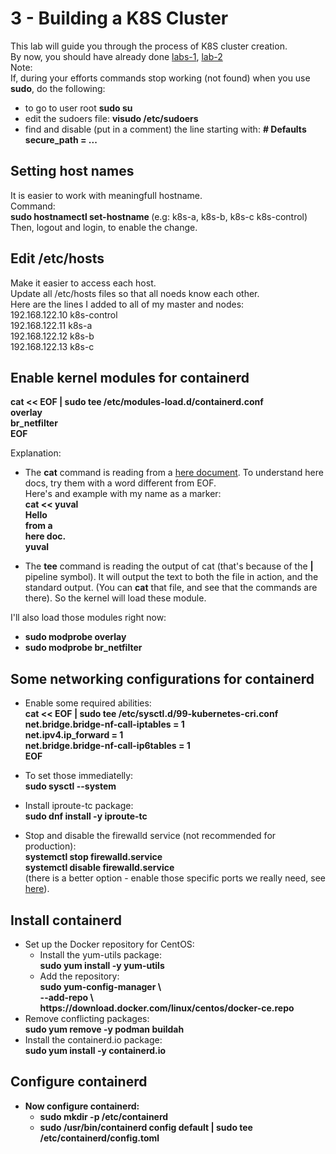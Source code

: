 # 3 - Building a K8S Cluster

This lab will guide you through the process of K8S cluster creation.  
By now, you should have already done [labs-1](https://github.com/YuvalShaul/kubernetes/tree/main/labs/k8s-VirtualBox/1-infastructure-lab), [lab-2](https://github.com/YuvalShaul/kubernetes/tree/main/labs/k8s-VirtualBox/2-network-lab)  
Note:  
If, during your efforts commands stop working (not found) when you use **sudo**, do the following:

- to go to user root
**sudo su**
- edit the sudoers file:
**visudo /etc/sudoers**
- find and disable (put in a comment) the line starting with:
**# Defaults    secure_path = ...**

## Setting host names
It is easier to work with meaningfull hostname.  
Command:  
  **sudo hostnamectl set-hostname <host-name>**  (e.g: k8s-a, k8s-b, k8s-c k8s-control)  
Then, logout and login, to enable the change.

## Edit /etc/hosts

Make it easier to access each host.  
Update all /etc/hosts files so that all noeds know each other.  
Here are the lines I added to all of my master and nodes:  
192.168.122.10 k8s-control  
192.168.122.11 k8s-a  
192.168.122.12 k8s-b  
192.168.122.13 k8s-c  

## Enable kernel modules for containerd

**cat << EOF | sudo tee /etc/modules-load.d/containerd.conf  
overlay  
br_netfilter  
EOF**

Explanation:
- The **cat** command is reading from a [here document](https://tldp.org/LDP/abs/html/here-docs.html).
To understand here docs, try them with a word different from EOF.  
Here's and example with my name as a marker:  
**cat << yuval  
Hello  
from a  
here doc.  
yuval**  

- The **tee** command is reading the output of cat (that's because of the **|** pipeline symbol).
It will output the text to both the file in action, and the standard output.
(You can **cat** that file, and see that the commands are there).
So the kernel will load these module.

I'll also load those modules right now:
- **sudo modprobe overlay**
- **sudo modprobe br_netfilter**

## Some networking configurations for containerd

- Enable some required abilities:  
**cat << EOF | sudo tee /etc/sysctl.d/99-kubernetes-cri.conf  
net.bridge.bridge-nf-call-iptables = 1  
net.ipv4.ip_forward = 1  
net.bridge.bridge-nf-call-ip6tables = 1  
EOF**  

- To set those immediatelly:  
**sudo sysctl --system**  
- Install iproute-tc package:  
**sudo dnf install -y iproute-tc**  
- Stop and disable the firewalld service (not recommended for production):  
**systemctl stop firewalld.service**  
**systemctl disable firewalld.service**  
(there is a better option - enable those specific ports we really need, see [here](https://www.tecmint.com/install-a-kubernetes-cluster-on-centos-8/)).

## Install containerd

- Set up the Docker repository for CentOS:  
  - Install the yum-utils package:  
  **sudo yum install -y yum-utils**  
  - Add the repository:  
  **sudo yum-config-manager \  
  --add-repo \  
  https&#xfeff;://download.docker.com/linux/centos/docker-ce.repo**  
- Remove conflicting packages:  
**sudo yum remove -y podman buildah**  
- Install the containerd.io package:  
**sudo yum install -y containerd.io**  

## Configure containerd

- **Now configure containerd:**
  - **sudo mkdir -p /etc/containerd**
  - **sudo /usr/bin/containerd config default | sudo tee /etc/containerd/config.toml**
  <!-- - Edit the created config.toml file, and change the fields that are specified [here](https://kubernetes.io/docs/setup/production-environment/container-runtimes/#containerd-systemd)  
  Do not restart containerd service, as you have not created the service yet!
- **Create and run a containerd service**  
  - Create a systemd containerd.service file as described [here](https://github.com/containerd/containerd/blob/main/docs/ops.md) and put it in /etc/systemd/system (or better in /usr/lib/systemd/system, and a soft-link)
  - The ExecStart property points to where your binary file really is.
  - run and enable the service:  
    - **systemctl start containerd**
    - **systemctl enable containerd**
  - Verify it is running:
  systemctl status containerd -->

## Install K8S packages

- Turn swap off:
  - **sudo swapoff -a**
  - Edit /etc/fstab and insert a '#' at the beginning of the line specifying 'swap'.
- Install packages:  
  [(see here for more details)](https://kubernetes.io/docs/setup/production-environment/tools/kubeadm/install-kubeadm/#installing-kubeadm-kubelet-and-kubectl)
  - cat <<EOF | sudo tee /etc/yum.repos.d/kubernetes.repo  
[kubernetes]  
name=Kubernetes  
baseurl=https://packages.cloud.google.com/yum/repos/kubernetes-el7-\$basearch  
enabled=1  
gpgcheck=1  
repo_gpgcheck=1  
gpgkey=https://packages.cloud.google.com/yum/doc/yum-key.gpg https://packages.cloud.google.com/yum/doc/rpm-package-key.gpg
exclude=kubelet kubeadm kubectl  
EOF  
- Disable SELinux:  
  - **sudo setenforce 0**
  - **sudo sed -i 's/^SELINUX=enforcing$/SELINUX=permissive/' /etc/selinux/config**  
  This will actually turn off SELinux, which is required.
- Now for the REAL installations:  
  **sudo yum install -y kubelet kubeadm kubectl --disableexcludes=kubernetes**
- **sudo systemctl enable --now kubelet**

## Initializing the Cluster

Initialization is done just on the control node.
Worker nodes are then joined to the cluster.
- sudo kubeadm init --pod-network-cidr 172.16.0.0/16 --kubernetes-version 1.22.3